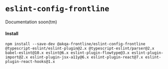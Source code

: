 # `eslint-config-frontline`

Documentation soon(tm)

#### Install

`npm install --save-dev @akqa-frontline/eslint-config-frontline @typescript-eslint/eslint-plugin@2.x @typescript-eslint/parser@2.x babel-eslint@10.x eslint@6.x eslint-plugin-flowtype@3.x eslint-plugin-import@2.x eslint-plugin-jsx-a11y@6.x eslint-plugin-react@7.x eslint-plugin-react-hooks@1.x` 
